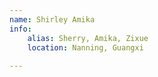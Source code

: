 ```yaml
---
name: Shirley Amika
info:
    alias: Sherry, Amika, Zixue
    location: Nanning, Guangxi
    
---
```

